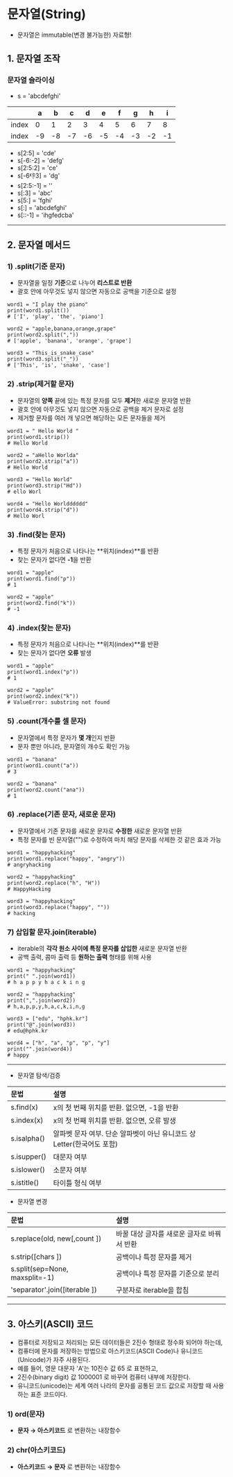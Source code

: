# 문자열(String)
 - 문자열은 immutable(변경 불가능한) 자료형!

## 1. 문자열 조작

### 문자열 슬라이싱
 - s = 'abcdefghi'   

| |a|b|c|d|e|f|g|h|i|
|------|---|---|------|---|---|------|---|---|--|
|index|0|1|2|3|4|5|6|7|8|
|index|-9|-8|-7|-6|-5|-4|-3|-2|-1|

 - s[2:5] = 'cde'
 - s[-6:-2] = 'defg'
 - s[2:5:2] = 'ce'
 - s[-6:-1:3] = 'dg'
 - s[2:5:-1] = ''
 - s[:3] = 'abc'
 - s[5:] = 'fghi'
 - s[:] = 'abcdefghi' 
 - s[::-1] = 'ihgfedcba'

---

## 2. 문자열 메서드

### 1) .split(기준 문자)
 - 문자열을 일정 **기준**으로 나누어 **리스트로 반환**
 - 괄호 안에 아무것도 넣지 않으면 자동으로 공백을 기준으로 설정
```
word1 = "I play the piano"
print(word1.split())
# ['I', 'play', 'the', 'piano']

word2 = "apple,banana,orange,grape"
print(word2.split(","))
# ['apple', 'banana', 'orange', 'grape']

word3 = "This_is_snake_case"
print(word3.split("_"))
# ['This', 'is', 'snake', 'case']
```

### 2) .strip(제거할 문자)
 - 문자열의 **양쪽** 끝에 있는 특정 문자를 모두 **제거**한 새로운 문자열 반환
 - 괄호 안에 아무것도 넣지 않으면 자동으로 공백을 제거 문자로 설정
 - 제거할 문자를 여러 개 넣으면 해당하는 모든 문자들을 제거
 ```
word1 = " Hello World "
print(word1.strip())
# Hello World

word2 = "aHello Worlda"
print(word2.strip("a"))
# Hello World

word3 = "Hello World"
print(word3.strip("Hd"))
# ello Worl

word4 = "Hello Worldddddd"
print(word4.strip("d"))
# Hello Worl
 ```

### 3) .find(찾는 문자)
 - 특정 문자가 처음으로 나타나는 **위치(index)**를 반환
 - 찾는 문자가 없다면 **-1**을 반환
 ```
word1 = "apple"
print(word1.find("p"))
# 1

word2 = "apple"
print(word2.find("k"))
# -1
 ```

### 4) .index(찾는 문자)
 - 특정 문자가 처음으로 나타나는 **위치(index)**를 반환
 - 찾는 문자가 없다면 **오류** 발생 
 ```
word1 = "apple"
print(word1.index("p"))
# 1

word2 = "apple"
print(word2.index("k"))
# ValueError: substring not found
 ```

### 5) .count(개수를 셀 문자)
 - 문자열에서 특정 문자가 **몇 개**인지 반환
 - 문자 뿐만 아니라, 문자열의 개수도 확인 가능

```
word1 = "banana"
print(word1.count("a"))
# 3

word2 = "banana"
print(word2.count("ana"))
# 1
```

### 6) .replace(기존 문자, 새로운 문자)
 - 문자열에서 기존 문자를 새로운 문자로 **수정한** 새로운 문자열 반환
 - 특정 문자를 빈 문자열("")로 수정하여 마치 해당 문자를 삭제한 것 같은 효과 가능
 ```
 word1 = "happyhacking"
print(word1.replace("happy", "angry"))
# angryhacking

word2 = "happyhacking"
print(word2.replace("h", "H"))
# HappyHacking

word3 = "happyhacking"
print(word3.replace("happy", ""))
# hacking
 ```

### 7) 삽입할 문자.join(iterable)
- iterable의 **각각 원소 사이에 특정 문자를 삽입한** 새로운 문자열 반환
- 공백 출력, 콤마 출력 등 **원하는 출력** 형태를 위해 사용
```
word1 = "happyhacking"
print(" ".join(word1))
# h a p p y h a c k i n g

word2 = "happyhacking"
print(",".join(word2))
# h,a,p,p,y,h,a,c,k,i,n,g

word3 = ["edu", "hphk.kr"]
print("@".join(word3))
# edu@hphk.kr

word4 = ["h", "a", "p", "p", "y"]
print("".join(word4))
# happy
```
---
- 문자열 탐색/검증

|문법|설명|
|:---|:---|
|s.find(x)|x의 첫 번째 위치를 반환. 없으면, -1을 반환|
|s.index(x)|x의 첫 번째 위치를 반환. 없으면, 오류 발생|
|s.isalpha()|알파벳 문자 여부. 단순 알파벳이 아닌 유니코드 상 Letter(한국어도 포함)|
|s.isupper()|대문자 여부|
|s.islower()|소문자 여부|
|s.istitle()|타이틀 형식 여부|

- 문자열 변경

|문법|설명|
|:---|:---|
|s.replace(old, new[,count ])|바꿀 대상 글자를 새로운 글자로 바꿔서 반환|
|s.strip([chars ])|공백이나 특정 문자를 제거|
|s.split(sep=None, maxsplit=-1)|공백이나 특정 문자를 기준으로 분리|
|'separator'.join([iterable ])|구분자로 iterable을 합침|

--- 

## 3. 아스키(ASCII) 코드

- 컴퓨터로 저장되고 처리되는 모든 데이터들은 2진수 형태로 정수화 되어야 하는데,
- 컴퓨터에 문자를 저장하는 방법으로 아스키코드(ASCII Code)나 유니코드(Unicode)가 자주 사용된다.
- 예를 들어, 영문 대문자 'A'는 10진수 값 65 로 표현하고, 
- 2진수(binary digit) 값 1000001 로 바꾸어 컴퓨터 내부에 저장한다. 
- 유니코드(unicode)는 세계 여러 나라의 문자를 공통된 코드 값으로 저장할 때 사용하는 표준 코드이다.

### 1) ord(문자)
- **문자 → 아스키코드** 로 변환하는 내장함수

### 2) chr(아스키코드)
- **아스키코드 → 문자** 로 변환하는 내장함수